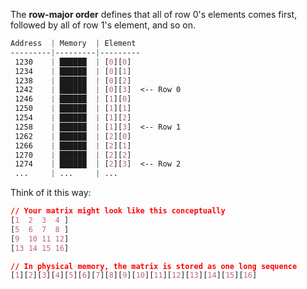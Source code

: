 The **row-major order** defines that all of row 0's elements comes first, followed by all of row 1's element, and so on.

```css
Address  | Memory  | Element
---------|---------|---------
 1230    | ██████  | [0][0]  
 1234    | ██████  | [0][1]  
 1238    | ██████  | [0][2]  
 1242    | ██████  | [0][3]  <-- Row 0
 1246    | ██████  | [1][0]  
 1250    | ██████  | [1][1]  
 1254    | ██████  | [1][2]  
 1258    | ██████  | [1][3]  <-- Row 1
 1262    | ██████  | [2][0]  
 1266    | ██████  | [2][1]  
 1270    | ██████  | [2][2]  
 1274    | ██████  | [2][3]  <-- Row 2
 ...     | ...     | ...
```

Think of it this way: 

```css
// Your matrix might look like this conceptually
[1  2  3  4 ]
[5  6  7  8 ]
[9  10 11 12]
[13 14 15 16]

// In physical memory, the matrix is stored as one long sequence
[1][2][3][4][5][6][7][8][9][10][11][12][13][14][15][16]
```